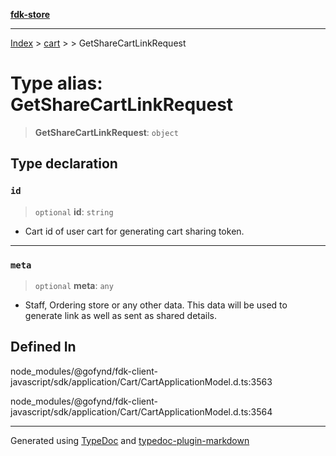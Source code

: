 [**fdk-store**](../../../README.md)
***

[Index](../../../API.md) > [cart](../../README.md) > [<internal>](../README.md) > GetShareCartLinkRequest

# Type alias: GetShareCartLinkRequest

> **GetShareCartLinkRequest**: `object`

## Type declaration

### `id`

> `optional` **id**: `string`

- Cart id of user cart for generating cart sharing token.

***

### `meta`

> `optional` **meta**: `any`

- Staff, Ordering store or any other data. This
data will be used to generate link as well as sent as shared details.

## Defined In

node\_modules/@gofynd/fdk-client-javascript/sdk/application/Cart/CartApplicationModel.d.ts:3563

node\_modules/@gofynd/fdk-client-javascript/sdk/application/Cart/CartApplicationModel.d.ts:3564

***
Generated using [TypeDoc](https://typedoc.org/) and [typedoc-plugin-markdown](https://www.npmjs.com/package/typedoc-plugin-markdown)
